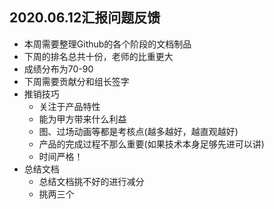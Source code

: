 ## 2020.06.12汇报问题反馈

- 本周需要整理Github的各个阶段的文档制品
- 下周的排名总共十份，老师的比重更大
- 成绩分布为70-90
- 下周需要贡献分和组长签字
- 推销技巧
  - 关注于产品特性
  - 能为甲方带来什么利益
  - 图、过场动画等都是考核点(越多越好，越直观越好)
  - 产品的完成过程不那么重要(如果技术本身足够先进可以讲)
  - 时间严格！
- 总结文档
  - 总结文档挑不好的进行减分
  - 挑两三个